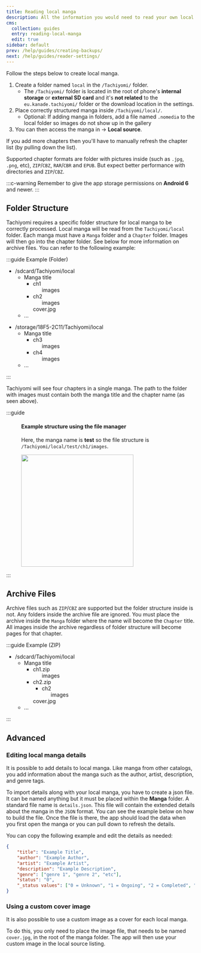 ```yaml
---
title: Reading local manga
description: All the information you would need to read your own local manga.
cms:
  collection: guides
  entry: reading-local-manga
  edit: true
sidebar: default
prev: /help/guides/creating-backups/
next: /help/guides/reader-settings/
---
```


Follow the steps below to create local manga.

1. Create a folder named `local` in the `/Tachiyomi/` folder.
   - The `/Tachiyomi/` folder is located in the root of phone's **internal storage** or **external SD card** and it's **not related** to the `eu.kanade.tachiyomi/` folder or the download location in the settings.
2. Place correctly structured manga inside `/Tachiyomi/local/`.
	- Optional: If adding manga in folders, add a file named `.nomedia` to the local folder so images do not show up in the gallery
1. You can then access the manga in <Navigation item="browse"/> → **Local source**.

If you add more chapters then you'll have to manually refresh the chapter list (by pulling down the list).

Supported chapter formats are folder with pictures inside (such as `.jpg`, `.png`, etc), `ZIP`/`CBZ`, `RAR`/`CBR` and `EPUB`. But expect better performance with directories and `ZIP`/`CBZ`.

:::c-warning
Remember to give the app storage permissions on **Android 6** and newer.
:::

## Folder Structure

Tachiyomi requires a specific folder structure for local manga to be correctly processed. Local manga will be read from the `Tachiyomi/local` folder. Each manga must have a `Manga` folder and a `Chapter` folder. Images will then go into the chapter folder. See below for more information on archive files. You can refer to the following example:

:::guide Example (Folder)
<div class="side-by-side">
	<ul class="file-tree">
		<li>
			/sdcard/Tachiyomi/local
			<ul>
				<li>
					<span class="ft-icon ft-folder">Manga title</span>
					<ul>
						<li>
							<span class="ft-icon ft-folder">ch1</span>
							<ul>
								<span class="ft-icon ft-image">images</span>
							</ul>
						</li>
						<li>
							<span class="ft-icon ft-folder">ch2</span>
							<ul>
								<span class="ft-icon ft-image">images</span>
							</ul>
						</li>
						<span class="ft-icon ft-image">cover.jpg</span>
					</ul>
				</li>
				<li>...</li>
			</ul>
		</li>
	</ul>
	<ul class="file-tree">
		<li>
			/storage/18F5-2C11/Tachiyomi/local
			<ul>
				<li>
					<span class="ft-icon ft-folder">Manga title</span>
					<ul>
						<li>
							<span class="ft-icon ft-folder">ch3</span>
							<ul>
								<span class="ft-icon ft-image">images</span>
							</ul>
						</li>
						<li>
							<span class="ft-icon ft-folder">ch4</span>
							<ul>
								<span class="ft-icon ft-image">images</span>
							</ul>
						</li>
					</ul>
				</li>
				<li>...</li>
			</ul>
		</li>
	</ul>
</div>
:::

Tachiyomi will see four chapters in a single manga.
The path to the folder with images must contain both the manga title and the chapter name (as seen above).

:::guide
<figure class="centered">
	<h4>Example structure using the file manager</h4>
	<p>Here, the manga name is <strong>test</strong> so the file structure is <code>/Tachiyomi/local/test/ch1/images</code>.</p>
	<img class="zoomable" height="300" src="https://tachiyomi.org/icons/logo.svg">
</figure>
:::

## Archive Files
Archive files such as `ZIP`/`CBZ` are supported but the folder structure inside is not. Any folders inside the archive file are ignored. You must place the archive inside the `Manga` folder where the name will become the `Chapter` title. All images inside the archive regardless of folder structure will become pages for that chapter.

:::guide Example (ZIP)
<ul class="file-tree">
		<li>
			/sdcard/Tachiyomi/local
			<ul>
				<li>
					<span class="ft-icon ft-folder">Manga title</span>
					<ul>
						<li>
							<span class="ft-icon ft-zip">ch1.zip</span>
							<ul>
								<span class="ft-icon ft-image">images</span>
							</ul>
						</li>
						<li>
							<span class="ft-icon ft-zip">ch2.zip</span>
							<ul>
								<li>
									<span class="ft-icon ft-folder">ch2</span>
									<ul>
										<span class="ft-icon ft-image">images</span>
									</ul>
								</li>
							</ul>
						</li>
						<span class="ft-icon ft-image">cover.jpg</span>
					</ul>
				</li>
				<li>...</li>
			</ul>
		</li>
</ul>
:::


## Advanced

### Editing local manga details

It is possible to add details to local manga. Like manga from other catalogs, you add information about the manga such as the author, artist, description, and genre tags.

To import details along with your local manga, you have to create a json file. It can be named anything but it must be placed within the **Manga** folder. A standard file name is `details.json`. This file will contain the extended details about the manga in the `JSON` format. You can see the example below on how to build the file. Once the file is there, the app should load the data when you first open the manga or you can pull down to refresh the details.

You can copy the following example and edit the details as needed:
``` json
{
	"title": "Example Title",
	"author": "Example Author",
	"artist": "Example Artist",
	"description": "Example Description",
	"genre": ["genre 1", "genre 2", "etc"],
	"status": "0",
	"_status values": ["0 = Unknown", "1 = Ongoing", "2 = Completed", "3 = Licensed"]
}
```

### Using a custom cover image

It is also possible to use a custom image as a cover for each local manga.

To do this, you only need to place the image file, that needs to be named
`cover.jpg`, in the root of the manga folder. The app will then use your
custom image in the local source listing.
